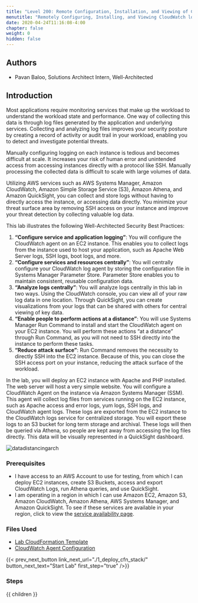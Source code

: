```yaml
---
title: "Level 200: Remote Configuration, Installation, and Viewing of CloudWatch logs"
menutitle: "Remotely Configuring, Installing, and Viewing CloudWatch logs"
date: 2020-04-24T11:16:08-4:00
chapter: false
weight: 0
hidden: false
---
```

## Authors

- Pavan Baloo, Solutions Architect Intern, Well-Architected

## Introduction
Most applications require monitoring services that make up the workload to understand the workload state and performance. One way of collecting this data is through log files generated by the application and underlying services. Collecting and analyzing log files improves your security posture by creating a record of activity or audit trail in your workload, enabling you to detect and investigate potential threats.

Manually configuring logging on each instance is tedious and becomes difficult at scale. It increases your risk of human error and unintended access from accessing instances directly with a protocol like SSH. Manually processing the collected data is difficult to scale with large volumes of data.

Utilizing AWS services such as AWS Systems Manager, Amazon CloudWatch, Amazon Simple Storage Service (S3), Amazon Athena, and Amazon QuickSight, you can collect and store logs without having to directly access the instance, or accessing data directly. You minimize your threat surface area by removing SSH access on your instance and improve your threat detection by collecting valuable log data.

This lab illustrates the following Well-Architected Security Best Practices:

1. **“Configure service and application logging”**: You will configure the CloudWatch agent on an EC2 instance. This enables you to collect logs from the instance used to host your application, such as Apache Web Server logs, SSH logs, boot logs, and more.
2. **“Configure services and resources centrally”**: You will centrally configure your CloudWatch log agent by storing the configuration file in Systems Manager Parameter Store. Parameter Store enables you to maintain consistent, reusable configuration data.
3. **“Analyze logs centrally”**: You will analyze logs centrally in this lab in two ways. Using the CloudWatch console, you can view all of your raw log data in one location. Through QuickSight, you can create visualizations from your logs that can be shared with others for central viewing of key data.
4. **“Enable people to perform actions at a distance”**: You will use Systems Manager Run Command to install and start the CloudWatch agent on your EC2 instance. You will perform these actions “at a distance” through Run Command, as you will not need to SSH directly into the instance to perform these tasks.
5. **“Reduce attack surface”**: Run Command removes the necessity to directly SSH into the EC2 instance. Because of this, you can close the SSH access port on your instance, reducing the attack surface of the workload.


In the lab, you will deploy an EC2 instance with Apache and PHP installed. The web server will host a very simple website. You will configure a CloudWatch Agent on the instance via Amazon Systems Manager (SSM). This agent will collect log files from services running on the EC2 instance, such as Apache access and error logs, yum logs, SSH logs, and CloudWatch agent logs. These logs are exported from the EC2 instance to the CloudWatch logs service for centralized storage. You will export these logs to an S3 bucket for long term storage and archival. These logs will then be queried via Athena, so people are kept away from accessing the log files directly. This data will be visually represented in a QuickSight dashboard.

![datadistancingarch](/Security/200_Remote_Configuration_Installation_and_Viewing_CloudWatch_Logs/Images/datadistancingarch.png)

### Prerequisites

* I have access to an AWS Account to use for testing, from which I can deploy EC2 instances, create S3 Buckets, access and export CloudWatch Logs, run Athena queries, and use QuickSight.
* I am operating in a region in which I can use Amazon EC2, Amazon S3, Amazon CloudWatch, Amazon Athena, AWS Systems Manager, and Amazon QuickSight. To see if these services are available in your region, click to view the [service availability page](https://aws.amazon.com/about-aws/global-infrastructure/regional-product-services/).

### Files Used

- [Lab CloudFormation Template](/Security/200_Remote_Configuration_Installation_and_Viewing_CloudWatch_Logs/code/security-lab-stack.yaml)
- [CloudWatch Agent Configuration](/Security/200_Remote_Configuration_Installation_and_Viewing_CloudWatch_Logs/code/config.json)

{{< prev_next_button link_next_url="./1_deploy_cfn_stack/" button_next_text="Start Lab" first_step="true" />}}


### Steps
{{ children }}
